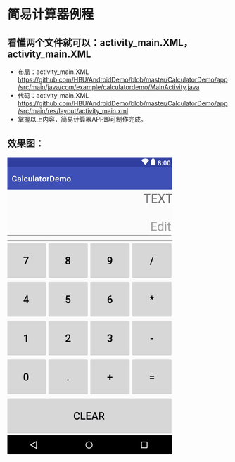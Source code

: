 # 简易计算器例程
## 看懂两个文件就可以：activity_main.XML，activity_main.XML
- 布局：activity_main.XML
https://github.com/HBU/AndroidDemo/blob/master/CalculatorDemo/app/src/main/java/com/example/calculatordemo/MainActivity.java
- 代码：activity_main.XML
https://github.com/HBU/AndroidDemo/blob/master/CalculatorDemo/app/src/main/res/layout/activity_main.xml
- 掌握以上内容，简易计算器APP即可制作完成。
## 效果图：   

![效果图](https://github.com/HBU/AndroidDemo/blob/master/chapter05/CalculatorDemo/calculator.png)
